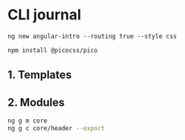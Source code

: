 # CLI journal

```
ng new angular-intro --routing true --style css

npm install @picocss/pico

```

## 1. Templates

## 2. Modules

```bash
ng g m core
ng g c core/header --export
```
